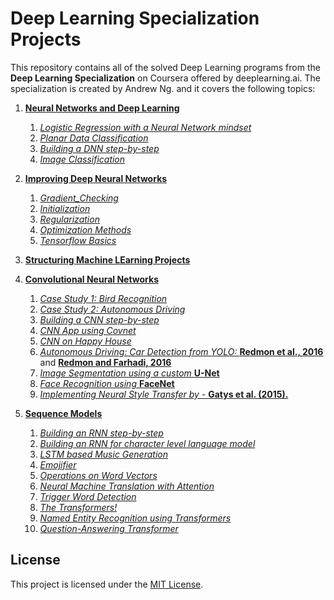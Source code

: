 # __Deep Learning Specialization Projects__

This repository contains all of the solved Deep Learning programs from the __Deep Learning Specialization__ on Coursera offered by deeplearning.ai. The specialization is created by Andrew Ng. and it covers the following topics:

1) **[Neural Networks and Deep Learning](./1_neural_networks_and_deep_learning)**
    1) *[Logistic Regression with a Neural Network mindset](./1_neural_networks_and_deep_learning/1_logistic_regression_as_ann/Logistic_Regression_with_a_Neural_Network_mindset.ipynb)*
    2) *[Planar Data Classification](./1_neural_networks_and_deep_learning/2_planar_data_classification/Planar_data_classification_with_onehidden_layer.ipynb)*
    3) *[Building a DNN step-by-step](./1_neural_networks_and_deep_learning/3_building_a_deep_neural_network/Building_a_Deep_Neural_Network_Step_by_Step.ipynb)*
    4) *[Image Classification](./1_neural_networks_and_deep_learning/4_image_classification_using_dnn/Image%20Classification%20App.ipynb)*

2) **[Improving Deep Neural Networks](./2_hyperparameter_tuning_and_regularization)**
    1) *[Gradient_Checking](./2_hyperparameter_tuning_and_regularization/1_gradient_checking/Gradient%20Checking.ipynb)*
    2) *[Initialization](./2_hyperparameter_tuning_and_regularization/2_initialization/Initialization.ipynb)*
    3) *[Regularization](./2_hyperparameter_tuning_and_regularization/3_regularization/Regularization.ipynb)*
    4) *[Optimization Methods](./2_hyperparameter_tuning_and_regularization/4_optimization_methods/Optimization_methods.ipynb)*
    5) *[Tensorflow Basics](./2_hyperparameter_tuning_and_regularization/5_tensorflow/Tensorflow_introduction.ipynb)*

3) **[Structuring Machine LEarning Projects](./3_structuring_ml_projects)**

4) **[Convolutional Neural Networks](./4_convolutional_neural_networks)**
    1) *[Case Study 1: Bird Recognition](./3_structuring_ml_projects/1_Bird_Recognition_in_the_city_of_Peacetopia.pdf)*
    2) *[Case Study 2: Autonomous Driving](./3_structuring_ml_projects/2_Autonomous_Driving.pdf)*
    3) *[Building a CNN step-by-step](./4_convolutional_neural_networks/1_building_a%20convolutional_nn/Convolution_model_Step_by_Step.ipynb)*
    4) *[CNN App using Covnet](./4_convolutional_neural_networks/2_convolutional_model_application/Convolution_model_-_Application.ipynb)*
    5) *[CNN on Happy House](./4_convolutional_neural_networks/3_keras/Keras_Tutorial_Happy_House.ipynb)*
    6) *[Autonomous Driving: Car Detection from YOLO: ](./4_convolutional_neural_networks/6_car_detection_for_autonomous_driving/Autonomous_driving_application_Car_detection.ipynb)* __[Redmon et al., 2016](https://arxiv.org/abs/1506.02640)__ and __[Redmon and Farhadi, 2016](https://arxiv.org/abs/1612.08242)__
    7) *[Image Segmentation using a custom ](./4_convolutional_neural_networks/7_image_segmentation_unet/Image_segmentation_Unet.ipynb)* __[U-Net](https://arxiv.org/abs/1505.04597)__
    8) *[Face Recognition using ](./4_convolutional_neural_networks/8_face_recognition/Face_Recognition.ipynb)* __[FaceNet](https://arxiv.org/pdf/1503.03832.pdf)__
    9) *[Implementing Neural Style Transfer by - ](./4_convolutional_neural_networks/9_neural_style_transfer/Art_Generation_with_Neural_Style_Transfer.ipynb)*__[Gatys et al. (2015).](https://arxiv.org/abs/1508.06576)__

5) **[Sequence Models](./5_sequential_neural_networks)**
    1) *[Building an RNN step-by-step](./5_sequential_neural_networks/1_building_an_rnn/Building_a_Recurrent_Neural_Network_Step_by_Step.ipynb)*
    2) *[Building an RNN for character level language model](./5_sequential_neural_networks/2_character_level_language_model/Dinosaurus_Island_Character_level_language_model_final.ipynb)*
    3) *[LSTM based Music Generation](./5_sequential_neural_networks/3_jazz_improvization_using_lstm/Improvise_a_Jazz_Solo_with_an_LSTM_Network.ipynb)*
    4) *[Emojifier](./5_sequential_neural_networks/4_emojify/Emojify.ipynb)*
    5) *[Operations on Word Vectors](./5_sequential_neural_networks/5_word_vector_representation/Operations_on_word_vectors.ipynb)*
    6) *[Neural Machine Translation with Attention](./5_sequential_neural_networks/6_machine_translation/Neural_machine_translation_with_attention.ipynb)*
    7) *[Trigger Word Detection](./5_sequential_neural_networks/7_trigger_word_detection/Trigger_word_detection.ipynb)*
    8) *[The Transformers!](./5_sequential_neural_networks/8_transformers/Transformers.ipynb)*
    9) *[Named Entity Recognition using Transformers](./5_sequential_neural_networks/9_named_entity_recognition/Transformer_application_Named_Entity_Recognition.ipynb)*
    10) *[Question-Answering Transformer](./5_sequential_neural_networks/9_question_answering/QA_transformer.ipynb)*

## License

This project is licensed under the [MIT License](LICENSE).
